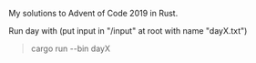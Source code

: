 My solutions to Advent of Code 2019 in Rust.

Run day with (put input in "/input" at root with name "dayX.txt")
> cargo run --bin dayX
